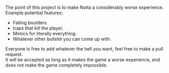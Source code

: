 The point of this project is to make Noita a considerably worse experience.  
Example potential features:  
- Falling boulders
- traps that kill the player.
- Mimics for literally everything.
- Whatever other bullshit you can come up with.
   
Everyone is free to add whatever the hell you want, feel free to make a pull request.  
It will be accepted as long as it makes the game a worse experience, and does not make the game completely impossible.  
